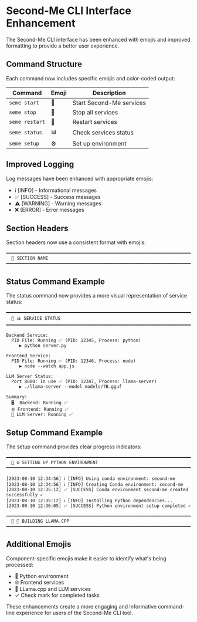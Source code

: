 # Second-Me CLI Interface Enhancement

The Second-Me CLI interface has been enhanced with emojis and improved formatting to provide a better user experience.

## Command Structure

Each command now includes specific emojis and color-coded output:

| Command | Emoji | Description |
|---------|-------|-------------|
| `seme start` | 🚀 | Start Second-Me services |
| `seme stop` | 🛑 | Stop all services |
| `seme restart` | 🔄 | Restart services |
| `seme status` | 📊 | Check services status |
| `seme setup` | ⚙️ | Set up environment |

## Improved Logging

Log messages have been enhanced with appropriate emojis:

- ℹ️ [INFO] - Informational messages
- ✅ [SUCCESS] - Success messages
- ⚠️ [WARNING] - Warning messages
- ❌ [ERROR] - Error messages

## Section Headers

Section headers now use a consistent format with emojis:

```
━━━━━━━━━━━━━━━━━━━━━━━━━━━━━━━━━━━━━━━━━━━━━━━━━━━━━━━━━━━━━━━━━━━━━━━━━━━━━━━━
  🔷 SECTION NAME
━━━━━━━━━━━━━━━━━━━━━━━━━━━━━━━━━━━━━━━━━━━━━━━━━━━━━━━━━━━━━━━━━━━━━━━━━━━━━━━━
```

## Status Command Example

The status command now provides a more visual representation of service status:

```
━━━━━━━━━━━━━━━━━━━━━━━━━━━━━━━━━━━━━━━━━━━━━━━━━━━━━━━━━━━━━━━━━━━━━━━━━━━━━━━━
  🔷 📊 SERVICE STATUS
━━━━━━━━━━━━━━━━━━━━━━━━━━━━━━━━━━━━━━━━━━━━━━━━━━━━━━━━━━━━━━━━━━━━━━━━━━━━━━━━

Backend Service:
  PID File: Running ✅ (PID: 12345, Process: python)
     ▶ python server.py

Frontend Service:
  PID File: Running ✅ (PID: 12346, Process: node)
     ▶ node --watch app.js

LLM Server Status:
  Port 8080: In use ✅ (PID: 12347, Process: llama-server)
     ▶ ./llama-server --model models/7B.gguf

Summary:
  🖥️  Backend: Running ✅
  🌐 Frontend: Running ✅
  🦙 LLM Server: Running ✅
```

## Setup Command Example

The setup command provides clear progress indicators:

```
━━━━━━━━━━━━━━━━━━━━━━━━━━━━━━━━━━━━━━━━━━━━━━━━━━━━━━━━━━━━━━━━━━━━━━━━━━━━━━━━
  🔷 ⚙️ SETTING UP PYTHON ENVIRONMENT
━━━━━━━━━━━━━━━━━━━━━━━━━━━━━━━━━━━━━━━━━━━━━━━━━━━━━━━━━━━━━━━━━━━━━━━━━━━━━━━━

[2023-08-10 12:34:56] ℹ️ [INFO] Using conda environment: second-me
[2023-08-10 12:34:56] ℹ️ [INFO] Creating Conda environment: second-me
[2023-08-10 12:35:12] ✅ [SUCCESS] Conda environment second-me created successfully ✓
[2023-08-10 12:35:12] ℹ️ [INFO] Installing Python dependencies...
[2023-08-10 12:36:05] ✅ [SUCCESS] Python environment setup completed ✓

━━━━━━━━━━━━━━━━━━━━━━━━━━━━━━━━━━━━━━━━━━━━━━━━━━━━━━━━━━━━━━━━━━━━━━━━━━━━━━━━
  🔷 🦙 BUILDING LLAMA.CPP
━━━━━━━━━━━━━━━━━━━━━━━━━━━━━━━━━━━━━━━━━━━━━━━━━━━━━━━━━━━━━━━━━━━━━━━━━━━━━━━━
```

## Additional Emojis

Component-specific emojis make it easier to identify what's being processed:

- 🐍 Python environment
- 🌐 Frontend services
- 🦙 LLama.cpp and LLM services
- ✓ Check mark for completed tasks

These enhancements create a more engaging and informative command-line experience for users of the Second-Me CLI tool. 